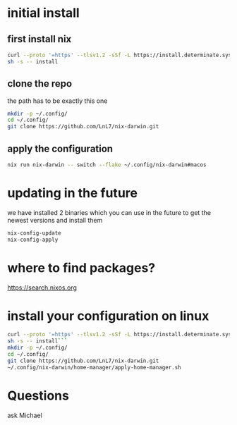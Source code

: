 # initial install
## first install nix
```bash
curl --proto '=https' --tlsv1.2 -sSf -L https://install.determinate.systems/nix | \
sh -s -- install
```

## clone the repo
the path has to be exactly this one

```bash
mkdir -p ~/.config/
cd ~/.config/
git clone https://github.com/LnL7/nix-darwin.git
```

## apply the configuration
```bash
nix run nix-darwin -- switch --flake ~/.config/nix-darwin#macos
```

# updating in the future
we have installed 2 binaries which you can use in the future to get the newest versions and install them
```bash
nix-config-update
nix-config-apply
```

# where to find packages?
https://search.nixos.org

# install your configuration on linux
```bash
curl --proto '=https' --tlsv1.2 -sSf -L https://install.determinate.systems/nix | \
sh -s -- install```
mkdir -p ~/.config/
cd ~/.config/
git clone https://github.com/LnL7/nix-darwin.git
~/.config/nix-darwin/home-manager/apply-home-manager.sh
```

# Questions
ask Michael
